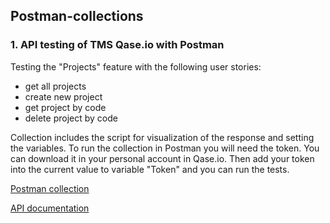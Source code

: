 ## Postman-collections

### 1. API testing of TMS Qase.io with Postman

Testing the "Projects" feature with the following user stories: 
- get all projects
- create new project
- get project by code
- delete project by code

Collection includes the script for visualization of the response and setting the variables.
To run the collection in Postman you will need the token. You can download it in your personal account in Qase.io. 
Then add your token into the current value to variable "Token" and you can run the tests. 

[Postman collection](https://github.com/yulia-qaqc/Postman-collections/blob/main/Qase.io%20APi%20testing.postman_collection.json)

[API documentation](https://developers.qase.io/reference/get-projects)
